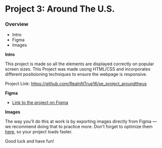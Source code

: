 # Project 3: Around The U.S.

### Overview

- Intro
- Figma
- Images

**Intro**

This project is made so all the elements are displayed correctly on popular screen sizes.
This Project was made usong HTML/CSS and incorporates different positoioning techniques to ensure the webpage is responsive.

Project Link:
https://github.com/RealnNTrue16/se_project_aroundtheus

**Figma**

- [Link to the project on Figma](https://www.figma.com/file/ii4xxsJ0ghevUOcssTlHZv/Sprint-3%3A-Around-the-US?node-id=0%3A1)

**Images**

The way you'll do this at work is by exporting images directly from Figma — we recommend doing that to practice more. Don't forget to optimize them [here](https://tinypng.com/), so your project loads faster.

Good luck and have fun!
